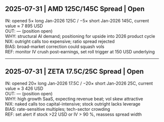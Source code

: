 
## 2025-07-31 | AMD 125C/145C Spread | **Open**

IN: opened 5× long Jan-2026 125C / −5× short Jan-2026 145C, current value ≈ 7 895 USD  
OUT: — (position open)  
WHY: structural AI demand; positioning for upside into 2026 product cycle  
NIX: outright calls too expensive; ratio spread rejected  
BIAS: broad-market correction could squash vols  
REF: monitor IV crush post-earnings, set roll trigger at 150 USD underlying

---

## 2025-07-31 | ZETA 17.5C/25C Spread | **Open**

IN: opened 20× long Jan-2026 17.5C / −20× short Jan-2026 25C, current value ≈ 3 426 USD  
OUT: — (position open)  
WHY: high growth SaaS, expecting revenue beat; vol skew attractive  
NIX: naked calls too capital-intensive; stock outright lacks leverage  
BIAS: rate-sensitive multiples; tech-sector crowding  
REF: set alert if stock >22 USD or IV > 90 %, reassess spread width
